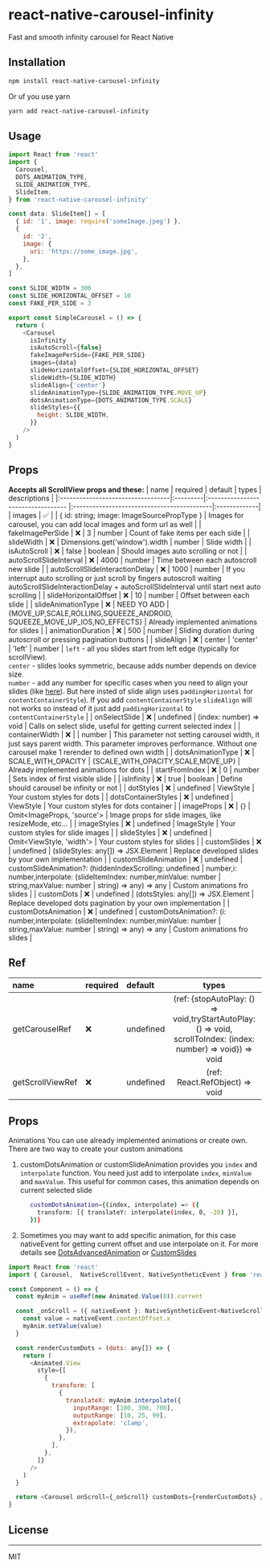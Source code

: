 # react-native-carousel-infinity

Fast and smooth infinity carousel for React Native

## Installation

```sh
npm install react-native-carousel-infinity
```

Or uf you use yarn

```sh
yarn add react-native-carousel-infinity
```

## Usage

```js
import React from 'react'
import {
  Carousel,
  DOTS_ANIMATION_TYPE,
  SLIDE_ANIMATION_TYPE,
  SlideItem,
} from 'react-native-carousel-infinity'

const data: SlideItem[] = [
  { id: '1', image: require('someImage.jpeg') },
  {
    id: '2',
    image: {
      uri: 'https://some_image.jpg',
    },
  },
]

const SLIDE_WIDTH = 300
const SLIDE_HORIZONTAL_OFFSET = 10
const FAKE_PER_SIDE = 3

export const SimpleCarousel = () => {
  return (
    <Carousel
      isInfinity
      isAutoScroll={false}
      fakeImagePerSide={FAKE_PER_SIDE}
      images={data}
      slideHorizontalOffset={SLIDE_HORIZONTAL_OFFSET}
      slideWidth={SLIDE_WIDTH}
      slideAlign={'center'}
      slideAnimationType={SLIDE_ANIMATION_TYPE.MOVE_UP}
      dotsAnimationType={DOTS_ANIMATION_TYPE.SCALE}
      slideStyles={{
        height: SLIDE_WIDTH,
      }}
    />
  )
}
```

## Props

**Accepts all ScrollView props and these:**
| name                              | required | default                            | types                                      | descriptions |
|:----------------------------------|:---------|:---------------------------------- |:-------------------------------------------|:-------------|
| images                            | ✅       |                                    | { id: string; image: ImageSourcePropType }  | Images for carousel, you can add local images and form url as well   |
| fakeImagePerSide                  | ❌       |  3                                 |    number                                   | Count of fake items per each side |
| slideWidth                        | ❌       |  Dimensions.get('window').width    |    number                                   | Slide width |
| isAutoScroll                      | ❌       |  false                             |    boolean                                  | Should images auto scrolling or not |
| autoScrollSlideInterval           | ❌       |  4000                              |    number                                   | Time between each autoscroll new slide |
| autoScrollSlideInteractionDelay   | ❌       |  1000                              |    number                                   | If you interrupt auto scrolling or just scroll by fingers autoscroll waiting autoScrollSlideInteractionDelay + autoScrollSlideInterval until start next auto scrolling |
| slideHorizontalOffset             | ❌       |  10                                |    number                                   | Offset between each slide |
| slideAnimationType                | ❌       |  NEED YO ADD                       |    {MOVE_UP,SCALE,ROLLING,SQUEEZE_ANDROID, SQUEEZE_MOVE_UP_IOS,NO_EFFECTS}                                   | Already implemented animations for slides |
| animationDuration                 | ❌       |  500                               |    number                                   | Sliding duration during autoscroll or pressing pagination buttons |
| slideAlign                        | ❌       |  center                            |    'center' \| 'left' \| number             | ```left``` - all you slides start from left edge (typically for scrollView). <br>```center``` - slides looks symmetric, because adds number depends on device size. <br>```number``` - add any number for specific cases when you need to align your slides (like [here](/example/src/CustomSlides.tsx)).
 But here insted of slide align uses ```paddingHorizontal``` for ```contentContainerStyle```). If you add ```contentContainerStyle``` ```slideAlign``` will not works so instead of it just add ```paddingHorizontal``` to ```contentContainerStyle``` |
| onSelectSlide                     | ❌       |  undefined                         |    (index: number) => void                  | Calls on select slide, useful for getting current selected index |
| containerWidth                    | ❌       |                                    |    number                                   | This parameter not setting carousel width, it just says parent width. This parameter improves performance. Without one carousel make 1 rerender to defined own width  |
| dotsAnimationType                 | ❌       |  SCALE_WITH_OPACITY                |    {SCALE_WITH_OPACITY,SCALE,MOVE_UP}       | Already implemented animations for dots  |
| startFromIndex                    | ❌       |  0                                 |    number                                   | Sets index of first visible slide |
| isInfinity                        | ❌       |  true                              |    boolean                                  | Define should carousel be infinity or not |
| dotStyles                         | ❌       |  undefined                         |    ViewStyle                                | Your custom styles for dots |
| dotsContainerStyles               | ❌       |  undefined                         |    ViewStyle                                | Your custom styles for dots container |
| imageProps                        | ❌       |  {}                                |    Omit<ImageProps, 'source'>               | Image props for slide images, like resizeMode, etc... |
| imageStyles                       | ❌       |  undefined                         |    ImageStyle                               | Your custom styles for slide images  |
| slideStyles                       | ❌       |  undefined                         |    Omit<ViewStyle, 'width'>                 | Your custom styles for slides  |
| customSlides                      | ❌       |  undefined                         |   (slideStyles: any[]) => JSX.Element       | Replace developed slides by your own implementation |
| customSlideAnimation              | ❌       |  undefined                         |    customSlideAnimation?: (hiddenIndexScrolling: undefined \| number,i: number,interpolate: (slideItemIndex: number,minValue: number \| string,maxValue: number \| string) => any) => any                                                                                                         | Custom animations fro slides |
| customDots                        | ❌       |            undefined               |   (dotsStyles: any[]) => JSX.Element        | Replace developed dots pagination by your own implementation |
| customDotsAnimation               | ❌       |            undefined               |   customDotsAnimation?: (i: number,interpolate: (slideItemIndex: number,minValue: number \| string,maxValue: number \| string) => any) => any | Custom animations fro slides  |


## Ref

| name                              | required | default                            | types                | descriptions |
|:----------------------------------|:---------|:----------- |:---------------------------------------------:| ------------:|
| getCarouselRef                    | ❌       |  undefined  | (ref:  {stopAutoPlay: () => void,tryStartAutoPlay: () => void, scrollToIndex: (index: number) => void}) => void                                                                                                         | Return CarouselRef for easing handing autoplay and scrolling   |
| getScrollViewRef                  | ❌       |  undefined  | (ref: React.RefObject<ScrollView>) => void  | Return ScrollView ref  |

## Props

Animations
You can use already implemented animations or create own. There are two way to create your custom animations

1. customDotsAnimation or customSlideAnimation provides you `index` and `interpolate` function. You need just add to interpolate `index`, `minValue` and `maxValue`. This useful for common cases, this animation depends on current selected slide

```sh
      customDotsAnimation={(index, interpolate) => ({
        transform: [{ translateY: interpolate(index, 0, -20) }],
      })}
```

2. Sometimes you may want to add specific animation, for this case nativeEvent for getting current offset and use interpolate on it. For more details see [DotsAdvancedAnimation](/example/src/DotsAdvancedAnimation.tsx) or [CustomSlides](/example/src/CustomSlides.tsx)


```js
import React from 'react'
import { Carousel,  NativeScrollEvent, NativeSyntheticEvent } from 'react-native-carousel-infinity'

const Component = () => {
  const myAnim = useRef(new Animated.Value(0)).current

  const _onScroll = ({ nativeEvent }: NativeSyntheticEvent<NativeScrollEvent>) => {
    const value = nativeEvent.contentOffset.x
    myAnim.setValue(value)
  }

  const renderCustomDots = (dots: any[]) => {
    return (
      <Animated.View
        style={[
          {
            transform: [
              {
                translateX: myAnim.interpolate({
                  inputRange: [100, 300, 700],
                  outputRange: [10, 25, 99],
                  extrapolate: 'clamp',
                }),
              },
            ],
          },
        ]}
      />
    )
  }

  return <Carousel onScroll={_onScroll} customDots={renderCustomDots} />
}

```


## License
---
MIT

